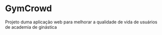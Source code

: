 # GymCrowd
Projeto duma aplicação web para melhorar a qualidade de vida de usuários de academia de ginástica
